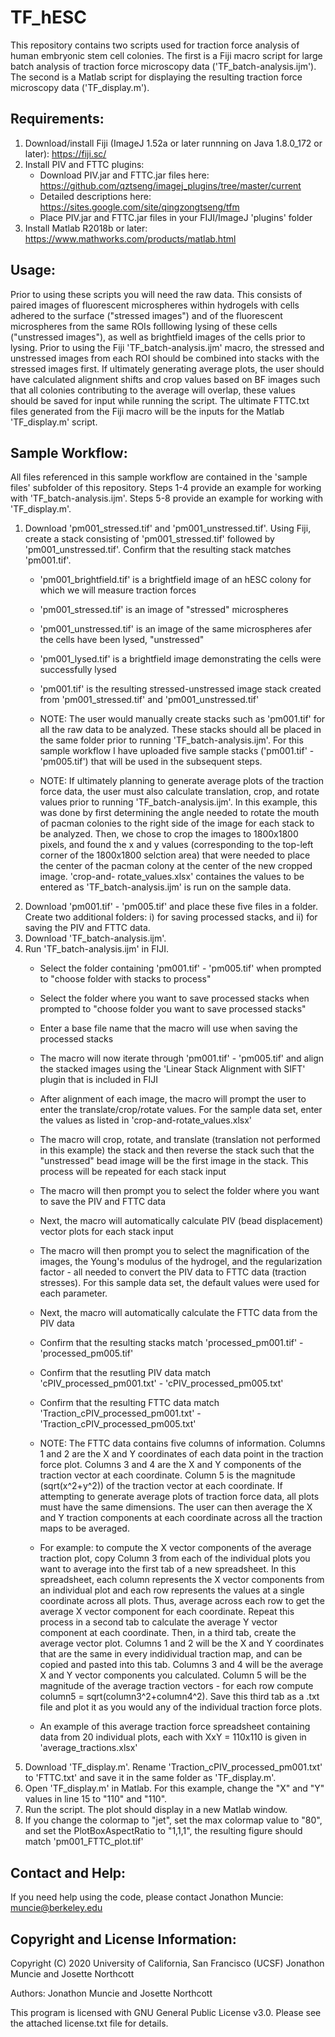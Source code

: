 # TF_hESC
This repository contains two scripts used for traction force analysis of human embryonic stem cell colonies. The first is a Fiji macro script for large batch analysis of traction force microscopy data ('TF_batch-analysis.ijm'). The second is a Matlab script for displaying the resulting traction force microscopy data ('TF_display.m'). 

Requirements:
--------------
1) Download/install Fiji (ImageJ 1.52a or later runnning on Java 1.8.0_172 or later): https://fiji.sc/ 
2) Install PIV and FTTC plugins:
      - Download PIV.jar and FTTC.jar files here: https://github.com/qztseng/imagej_plugins/tree/master/current  
      - Detailed descriptions here: https://sites.google.com/site/qingzongtseng/tfm
      - Place PIV.jar and FTTC.jar files in your FIJI/ImageJ 'plugins' folder
3) Install Matlab R2018b or later: https://www.mathworks.com/products/matlab.html

Usage:
---------
Prior to using these scripts you will need the raw data. This consists of paired images of fluorescent microspheres within hydrogels with cells adhered to the surface ("stressed images") and of the fluorescent microspheres from the same ROIs folllowing lysing of these cells ("unstressed images"), as well as brightfield images of the cells prior to lysing. Prior to using the Fiji 'TF_batch-analysis.ijm' macro, the stressed and unstressed images from each ROI should be combined into stacks with the stressed images first. If ultimately generating average plots, the user should have calculated alignment shifts and crop values based on BF images such that all colonies contributing to the average will overlap, these values should be saved for input while running the script. The ultimate FTTC.txt files generated from the Fiji macro will be the inputs for the Matlab 'TF_display.m' script. 

Sample Workflow:
------------------
All files referenced in this sample workflow are contained in the 'sample files' subfolder of this repository. Steps 1-4 provide an example for working with 'TF_batch-analysis.ijm'. Steps 5-8 provide an example for working with 'TF_display.m'. 

1) Download 'pm001_stressed.tif' and 'pm001_unstressed.tif'. Using Fiji, create a stack consisting of 'pm001_stressed.tif' followed by 'pm001_unstressed.tif'. Confirm that the resulting stack matches 'pm001.tif'. 
      - 'pm001_brightfield.tif' is a brightfield image of an hESC colony for which we will measure traction forces
      - 'pm001_stressed.tif' is an image of "stressed" microspheres 
      - 'pm001_unstressed.tif' is an image of the same microspheres afer the cells have been lysed, "unstressed"
      - 'pm001_lysed.tif' is a brightfield image demonstrating the cells were successfully lysed
      - 'pm001.tif' is the resulting stressed-unstressed image stack created from 'pm001_stressed.tif' and 'pm001_unstressed.tif'

      - NOTE: The user would manually create stacks such as 'pm001.tif' for all the raw data to be analyzed. These stacks should all be         placed in the same folder prior to running 'TF_batch-analysis.ijm'. For this sample workflow I have uploaded five sample stacks         ('pm001.tif' - 'pm005.tif') that will be used in the subsequent steps. 
      - NOTE: If ultimately planning to generate average plots of the traction force data, the user must also calculate translation,            crop, and rotate values prior to running 'TF_batch-analysis.ijm'. In this example, this was done by first determining the angle           needed to rotate the mouth of pacman colonies to the right side of the image for each stack to be analyzed. Then, we chose to             crop the images to 1800x1800 pixels, and found the x and y values (corresponding to the top-left corner of the 1800x1800                  selction area) that were needed to place the center of the pacman colony at the center of the new cropped image. 'crop-and-               rotate_values.xlsx' containes the values to be entered as 'TF_batch-analysis.ijm' is run on the sample data. 
2) Download 'pm001.tif' - 'pm005.tif' and place these five files in a folder. Create two additional folders: i) for saving processed stacks, and ii) for saving the PIV and FTTC data.
3) Download 'TF_batch-analysis.ijm'. 
4) Run 'TF_batch-analysis.ijm' in FIJI. 
      - Select the folder containing 'pm001.tif' - 'pm005.tif' when prompted to "choose folder with stacks to process" 
      - Select the folder where you want to save processed stacks when prompted to "choose folder you want to save processed stacks"
      - Enter a base file name that the macro will use when saving the processed stacks
      - The macro will now iterate through 'pm001.tif' - 'pm005.tif' and align the stacked images using the 'Linear Stack Alignment with SIFT' plugin that is included in FIJI
      - After alignment of each image, the macro will prompt the user to enter the translate/crop/rotate values. For the sample data set, enter the values as listed in 'crop-and-rotate_values.xlsx'
      - The macro will crop, rotate, and translate (translation not performed in this example) the stack and then reverse the stack such that the "unstressed" bead image will be the first image in the stack. This process will be repeated for each stack input
      - The macro will then prompt you to select the folder where you want to save the PIV and FTTC data 
      - Next, the macro will automatically calculate PIV (bead displacement) vector plots for each stack input
      - The macro will then prompt you to select the magnification of the images, the Young's modulus of the hydrogel, and the regularization factor - all needed to convert the PIV data to FTTC data (traction stresses). For this sample data set, the default values were used for each parameter. 
      - Next, the macro will automatically calculate the FTTC data from the PIV data
      - Confirm that the resulting stacks match 'processed_pm001.tif' - 'processed_pm005.tif'
      - Confirm that the resutling PIV data match 'cPIV_processed_pm001.txt' - 'cPIV_processed_pm005.txt'
      - Confirm that the resulting FTTC data match 'Traction_cPIV_processed_pm001.txt' - 'Traction_cPIV_processed_pm005.txt'
      
      - NOTE: The FTTC data contains five columns of information. Columns 1 and 2 are the X and Y coordinates of each data point in the traction force plot. Columns 3 and 4 are the X and Y components of the traction vector at each coordinate. Column 5 is the magnitude (sqrt(x^2+y^2)) of the traction vector at each coordinate. If attempting to generate average plots of traction force data, all plots must have the same dimensions. The user can then average the X and Y traction components at each coordinate across all the traction maps to be averaged.
      - For example: to compute the X vector components of the average traction plot, copy Column 3 from each of the individual plots you want to average into the first tab of a new spreadsheet. In this spreadsheet, each column represents the X vector components from an individual plot and each row represents the values at a single coordinate across all plots. Thus, average across each row to get the average X vector component for each coordinate. Repeat this process in a second tab to calculate the average Y vector component at each coordinate. Then, in a third tab, create the average vector plot. Columns 1 and 2 will be the X and Y coordinates that are the same in every indidividual traction map, and can be copied and pasted into this tab. Columns 3 and 4 will be the average X and Y vector components you calculated. Column 5 will be the magnitude of the average traction vectors - for each row compute column5 = sqrt(column3^2+column4^2). Save this third tab as a .txt file and plot it as you would any of the individual traction force plots. 
      - An example of this average traction force spreadsheet containing data from 20 individual plots, each with XxY = 110x110 is given in 'average_tractions.xlsx'
5) Download 'TF_display.m'. Rename 'Traction_cPIV_processed_pm001.txt' to 'FTTC.txt' and save it in the same folder as 'TF_display.m'. 
6) Open 'TF_display.m' in Matlab. For this example, change the "X" and "Y" values in line 15 to "110" and "110". 
7) Run the script. The plot should display in a new Matlab window. 
8) If you change the colormap to "jet", set the max colormap value to "80", and set the PlotBoxAspectRatio to "1,1,1", the resulting figure should match 'pm001_FTTC_plot.tif' 


Contact and Help:
------------------
If you need help using the code, please contact Jonathon Muncie: muncie@berkeley.edu

Copyright and License Information:
-------------------------------------
Copyright (C) 2020 University of California, San Francisco (UCSF) Jonathon Muncie and Josette Northcott

Authors: Jonathon Muncie and Josette Northcott

This program is licensed with GNU General Public License v3.0. Please see the attached license.txt file for details.
